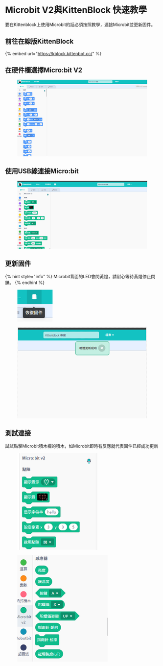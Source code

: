 # Microbit V2與KittenBlock 快速教學

要在Kittenblock上使用Microbit的話必須按照教學，連接Microbit並更新固件。

## 前往在線版KittenBlock

{% embed url="https://kblock.kittenbot.cc/" %}

## 在硬件欄選擇Micro:bit V2

<figure><img src="../../../.gitbook/assets/1.gif" alt=""><figcaption></figcaption></figure>

## 使用USB線連接Micro:bit

<figure><img src="../../../.gitbook/assets/2.gif" alt=""><figcaption></figcaption></figure>

## 更新固件

{% hint style="info" %}
Microbit背面的LED會閃黃燈，請耐心等待黃燈停止閃鑠。
{% endhint %}

<figure><img src="../../../.gitbook/assets/image.png" alt=""><figcaption></figcaption></figure>

<figure><img src="../../../.gitbook/assets/image (1).png" alt=""><figcaption></figcaption></figure>

## 測試連接

試試點擊Microbit積木欄的積木，如Microbit即時有反應就代表固件已經成功更新

<figure><img src="../../../.gitbook/assets/image (2).png" alt=""><figcaption></figcaption></figure>

<figure><img src="../../../.gitbook/assets/3.gif" alt=""><figcaption></figcaption></figure>
